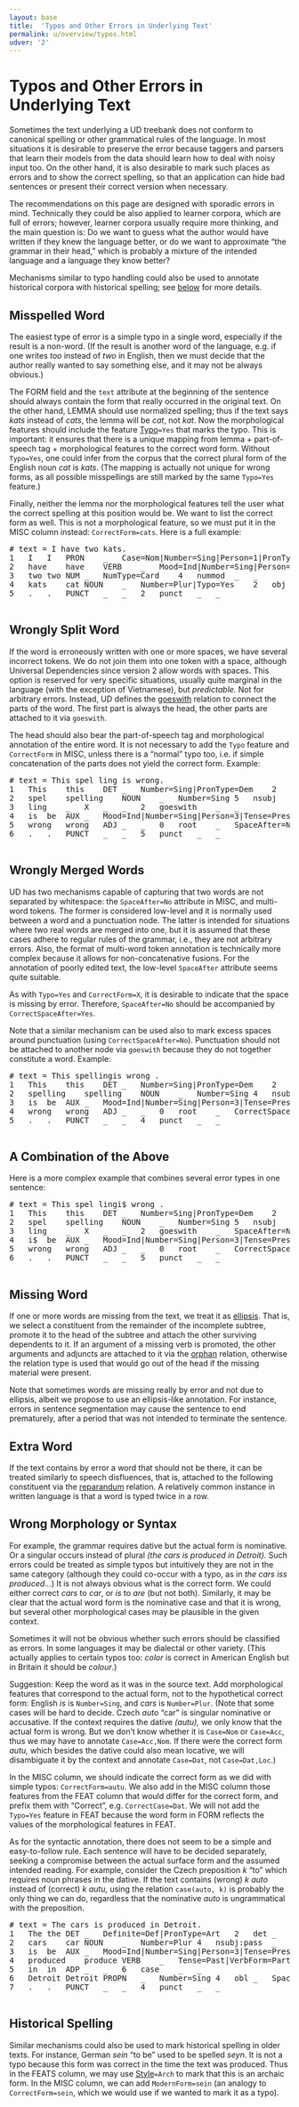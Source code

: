 ```yaml
---
layout: base
title:  'Typos and Other Errors in Underlying Text'
permalink: u/overview/typos.html
udver: '2'
---
```


<!--
(See also issues [#330](https://github.com/UniversalDependencies/docs/issues/330), [#513](https://github.com/UniversalDependencies/docs/issues/513), and [#544](https://github.com/UniversalDependencies/docs/issues/544).)
-->

# Typos and Other Errors in Underlying Text

Sometimes the text underlying a UD treebank does not conform to canonical spelling or other grammatical rules of the language. In most situations it is desirable to preserve the error because taggers and parsers that learn their models from the data should learn how to deal with noisy input too. On the other hand, it is also desirable to mark such places as errors and to show the correct spelling, so that an application can hide bad sentences or present their correct version when necessary.

The recommendations on this page are designed with sporadic errors in mind. Technically they could be also applied to learner corpora, which are full of errors; however, learner corpora usually require more thinking, and the main question is: Do we want to guess what the author would have written if they knew the language better, or do we want to approximate “the grammar in their head,” which is probably a mixture of the intended language and a language they know better?

Mechanisms similar to typo handling could also be used to annotate historical corpora with historical spelling; see [below](#historical-spelling) for more details.

## Misspelled Word

The easiest type of error is a simple typo in a single word, especially if the result is a non-word. (If the result is another word of the language, e.g. if one writes _too_ instead of _two_ in English, then we must decide that the author really wanted to say something else, and it may not be always obvious.)

The FORM field and the `text` attribute at the beginning of the sentence should always contain the form that really occurred in the original text. On the other hand, LEMMA should use normalized spelling; thus if the text says _kats_ instead of _cats_, the lemma will be _cat_, not _kat_. Now the morphological features should include the feature [Typo]()`=Yes` that marks the typo. This is important: it ensures that there is a unique mapping from lemma + part-of-speech tag + morphological features to the correct word form. Without `Typo=Yes`, one could infer from the corpus that the correct plural form of the English noun _cat_ is _kats_. (The mapping is actually not unique for wrong forms, as all possible misspellings are still marked by the same `Typo=Yes` feature.)

Finally, neither the lemma nor the morphological features tell the user what the correct spelling at this position would be. We want to list the correct form as well. This is not a morphological feature, so we must put it in the MISC column instead: `CorrectForm=cats`. Here is a full example:

<pre>
# text = I have two kats.
1	I	I	PRON	_	Case=Nom|Number=Sing|Person=1|PronType=Prs	2	nsubj	_	_
2	have	have	VERB	_	Mood=Ind|Number=Sing|Person=1|Tense=Pres|VerbForm=Fin	0	root	_	_
3	two	two	NUM	_	NumType=Card	4	nummod	_	_
4	kats	cat	NOUN	_	Number=Plur|Typo=Yes	2	obj	_	CorrectForm=cats|SpaceAfter=No
5	.	.	PUNCT	_	_	2	punct	_	_

</pre>

## Wrongly Split Word

If the word is erroneously written with one or more spaces, we have several incorrect tokens. We do not join them into one token with a space, although Universal Dependencies since version 2 allow words with spaces. This option is reserved for very specific situations, usually quite marginal in the language (with the exception of Vietnamese), but _predictable._ Not for arbitrary errors. Instead, UD defines the [goeswith]() relation to connect the parts of the word. The first part is always the head, the other parts are attached to it via `goeswith`.

The head should also bear the part-of-speech tag and morphological annotation of the entire word. It is not necessary to add the `Typo` feature and `CorrectForm` in MISC, unless there is a “normal” typo too, i.e. if simple concatenation of the parts does not yield the correct form. Example:

<pre>
# text = This spel ling is wrong.
1	This	this	DET	_	Number=Sing|PronType=Dem	2	det	_	_
2	spel	spelling	NOUN	_	Number=Sing	5	nsubj	_	_
3	ling	_	X	_	_	2	goeswith	_	_
4	is	be	AUX	_	Mood=Ind|Number=Sing|Person=3|Tense=Pres|VerbForm=Fin	5	cop	_	_
5	wrong	wrong	ADJ	_	_	0	root	_	SpaceAfter=No
6	.	.	PUNCT	_	_	5	punct	_	_

</pre>

## Wrongly Merged Words

UD has two mechanisms capable of capturing that two words are not separated by whitespace: the `SpaceAfter=No` attribute in MISC, and multi-word tokens. The former is considered low-level and it is normally used between a word and a punctuation node. The latter is intended for situations where two real words are merged into one, but it is assumed that these cases adhere to regular rules of the grammar, i.e., they are not arbitrary errors. Also, the format of multi-word token annotation is technically more complex because it allows for non-concatenative fusions. For the annotation of poorly edited text, the low-level `SpaceAfter` attribute seems quite suitable.

As with `Typo=Yes` and `CorrectForm=X`, it is desirable to indicate that the space is missing by error. Therefore, `SpaceAfter=No` should be accompanied by `CorrectSpaceAfter=Yes`.

Note that a similar mechanism can be used also to mark excess spaces around punctuation (using `CorrectSpaceAfter=No`). Punctuation should not be attached to another node via `goeswith` because they do not together constitute a word. Example:

<pre>
# text = This spellingis wrong .
1	This	this	DET	_	Number=Sing|PronType=Dem	2	det	_	_
2	spelling	spelling	NOUN	_	Number=Sing	4	nsubj	_	SpaceAfter=No|CorrectSpaceAfter=Yes
3	is	be	AUX	_	Mood=Ind|Number=Sing|Person=3|Tense=Pres|VerbForm=Fin	4	cop	_	_
4	wrong	wrong	ADJ	_	_	0	root	_	CorrectSpaceAfter=No
5	.	.	PUNCT	_	_	4	punct	_	_

</pre>

## A Combination of the Above

Here is a more complex example that combines several error types in one sentence:

<pre>
# text = This spel lingi$ wrong .
1	This	this	DET	_	Number=Sing|PronType=Dem	2	det	_	_
2	spel	spelling	NOUN	_	Number=Sing	5	nsubj	_	_
3	ling	_	X	_	_	2	goeswith	_	SpaceAfter=No|CorrectSpaceAfter=Yes
4	i$	be	AUX	_	Mood=Ind|Number=Sing|Person=3|Tense=Pres|Typo=Yes|VerbForm=Fin	5	cop	_	CorrectForm=is
5	wrong	wrong	ADJ	_	_	0	root	_	CorrectSpaceAfter=No
6	.	.	PUNCT	_	_	5	punct	_	_

</pre>

## Missing Word

If one or more words are missing from the text, we treat it as [ellipsis](specific-syntax.html#ellipsis). That is, we select a constituent from the remainder of the incomplete subtree, promote it to the head of the subtree and attach the other surviving dependents to it. If an argument of a missing verb is promoted, the other arguments and adjuncts are attached to it via the [orphan]() relation, otherwise the relation type is used that would go out of the head if the missing material were present.

Note that sometimes words are missing really by error and not due to ellipsis, albeit we propose to use an ellipsis-like annotation. For instance, errors in sentence segmentation may cause the sentence to end prematurely, after a period that was not intended to terminate the sentence.

## Extra Word

If the text contains by error a word that should not be there, it can be treated similarly to speech disfluences, that is, attached to the following constituent via the [reparandum]() relation. A relatively common instance in written language is that a word is typed twice in a row.

## Wrong Morphology or Syntax

For example, the grammar requires dative but the actual form is nominative. Or a singular occurs instead of plural _(the cars is produced in Detroit)._ Such errors could be treated as simple typos but intuitively they are not in the same category (although they could co-occur with a typo, as in _the cars iss produced…_) It is not always obvious what is the correct form. We could either correct _cars_ to _car_, or _is_ to _are_ (but not both). Similarly, it may be clear that the actual word form is the nominative case and that it is wrong, but several other morphological cases may be plausible in the given context.

Sometimes it will not be obvious whether such errors should be classified as errors. In some languages it may be dialectal or other variety. (This actually applies to certain typos too: _color_ is correct in American English but in Britain it should be _colour_.)

Suggestion: Keep the word as it was in the source text. Add morphological features that correspond to the actual form, not to the hypothetical correct form: English _is_ is `Number=Sing`, and _cars_ is `Number=Plur`. (Note that some cases will be hard to decide. Czech _auto_ “car” is singular nominative or accusative. If the context requires the dative _(autu),_ we only know that the actual form is wrong. But we don’t know whether it is `Case=Nom` or `Case=Acc`, thus we may have to annotate `Case=Acc,Nom`. If there were the correct form _autu,_ which besides the dative could also mean locative, we will disambiguate it by the context and annotate `Case=Dat`, not `Case=Dat,Loc`.)

In the MISC column, we should indicate the correct form as we did with simple typos: `CorrectForm=autu`. We also add in the MISC column those features from the FEAT column that would differ for the correct form, and prefix them with “Correct”, e.g. `CorrectCase=Dat`. We will not add the `Typo=Yes` feature in FEAT because the word form in FORM reflects the values of the morphological features in FEAT.

As for the syntactic annotation, there does not seem to be a simple and easy-to-follow rule. Each sentence will have to be decided separately, seeking a compromise between the actual surface form and the assumed intended reading. For example, consider the Czech preposition _k_ “to” which requires noun phrases in the dative. If the text contains (wrong) _k auto_ instead of (correct) _k autu,_ using the relation `case(auto, k)` is probably the only thing we can do, regardless that the nominative _auto_ is ungrammatical with the preposition.

<pre>
# text = The cars is produced in Detroit.
1	The	the	DET	_	Definite=Def|PronType=Art	2	det	_	_
2	cars	car	NOUN	_	Number=Plur	4	nsubj:pass	_	_
3	is	be	AUX	_	Mood=Ind|Number=Sing|Person=3|Tense=Pres|VerbForm=Fin	4	aux:pass	_	CorrectForm=are|CorrectNumber=Plur
4	produced	produce	VERB	_	Tense=Past|VerbForm=Part	0	root	_	_
5	in	in	ADP	_	_	6	case	_	_
6	Detroit	Detroit	PROPN	_	Number=Sing	4	obl	_	SpaceAfter=No
7	.	.	PUNCT	_	_	4	punct	_	_

</pre>

## Historical Spelling

Similar mechanisms could also be used to mark historical spelling in older texts. For instance, German _sein_ “to be” used to be spelled _seyn_. It is not a typo because this form was correct in the time the text was produced. Thus in the FEATS column, we may use [Style]()`=Arch` to mark that this is an archaic form. In the MISC column, we can add `ModernForm=sein` (an analogy to `CorrectForm=sein`, which we would use if we wanted to mark it as a typo).